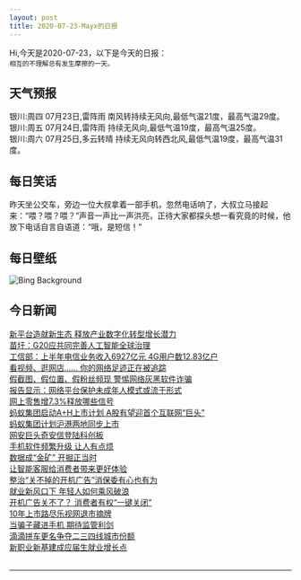 ```yaml
---
layout: post
title: 2020-07-23-Mayx的日报
---
```


Hi,今天是2020-07-23，以下是今天的日报：<br><small>
相互的不理解总有发生摩擦的一天。</small><!--more-->
## 天气预报
银川:周四 07月23日,雷阵雨 南风转持续无风向,最低气温21度，最高气温29度。<br>银川:周五 07月24日,雷阵雨 持续无风向,最低气温19度，最高气温25度。<br>银川:周六 07月25日,多云转晴 持续无风向转西北风,最低气温19度，最高气温31度。
## 每日笑话
昨天坐公交车，旁边一位大叔拿着一部手机，忽然电话响了，大叔立马接起来：“喂？喂？喂？”声音一声比一声洪亮，正待大家都探头想一看究竟的时候，他放下电话自言自语道：“哦，是短信！”
## 每日壁纸
![Bing Background](https://cn.bing.com/th?id=OHR.RedBlueWildebeest_EN-US0956286533_1920x1080.jpg&rf=LaDigue_1920x1080.jpg&pid=hp "Blue wildebeest herd migrating at sunset, Maasai Mara National Reserve, Kenya (© Denis-Huot/Minden Pictures)")
## 今日新闻

[新平台造就新生态 释放产业数字化转型增长潜力](http://it.people.com.cn/n1/2020/0723/c1009-31794768.html)   
[苗圩：G20应共同完善人工智能全球治理](http://it.people.com.cn/n1/2020/0722/c1009-31793981.html)   
[工信部：上半年电信业务收入6927亿元 4G用户数12.83亿户](http://it.people.com.cn/n1/2020/0722/c1009-31793131.html)   
[看视频、逛网店…… 你的网络足迹正在被追踪](http://it.people.com.cn/n1/2020/0722/c1009-31792619.html)   
[假截图、假位置、假粉丝频现 警惕网络灰黑软件诈骗](http://it.people.com.cn/n1/2020/0722/c1009-31792621.html)   
[报告显示：网络平台保护未成年人模式或流于形式](http://it.people.com.cn/n1/2020/0722/c1009-31792623.html)   
[网上零售增7.3%释放哪些信号](http://it.people.com.cn/n1/2020/0722/c1009-31792649.html)   
[蚂蚁集团启动A+H上市计划 A股有望迎首个互联网“巨头”](http://it.people.com.cn/n1/2020/0722/c1009-31792650.html)   
[蚂蚁集团计划沪港两地同步上市](http://it.people.com.cn/n1/2020/0722/c1009-31792718.html)   
[网安巨头奇安信登陆科创板](http://it.people.com.cn/n1/2020/0722/c1009-31792765.html)   
[手机软件频繁升级 让人有点烦](http://it.people.com.cn/n1/2020/0722/c1009-31792795.html)   
[数据成“金矿” 开掘正当时](http://it.people.com.cn/n1/2020/0722/c1009-31792794.html)   
[让智能客服给消费者带来更好体验](http://it.people.com.cn/n1/2020/0722/c1009-31792793.html)   
[整治“关不掉的开机广告”消保委有心也有为](http://it.people.com.cn/n1/2020/0722/c1009-31792669.html)   
[就业新风口下 年轻人如何乘风破浪](http://it.people.com.cn/n1/2020/0722/c1009-31792687.html)   
[开机广告关不了？ 消费者有权“一键关闭”](http://it.people.com.cn/n1/2020/0722/c1009-31792690.html)   
[10年上市路尽乐视网退市摘牌](http://it.people.com.cn/n1/2020/0722/c1009-31792714.html)   
[当骗子藏进手机 期待监管利剑](http://it.people.com.cn/n1/2020/0722/c1009-31792701.html)   
[滴滴拼车更名争夺二三四线城市份额](http://it.people.com.cn/n1/2020/0722/c1009-31792715.html)   
[新职业新基建成应届生就业增长点](http://it.people.com.cn/n1/2020/0722/c1009-31792719.html)   
<br />

***

<small></small>
